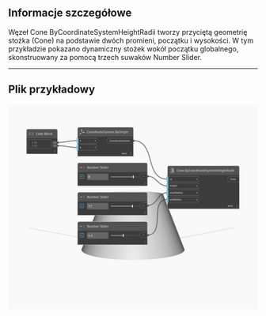 ## Informacje szczegółowe
Węzeł Cone ByCoordinateSystemHeightRadii tworzy przyciętą geometrię stożka (Cone) na podstawie dwóch promieni, początku i wysokości. W tym przykładzie pokazano dynamiczny stożek wokół początku globalnego, skonstruowany za pomocą trzech suwaków Number Slider.
___
## Plik przykładowy

![ByCoordinateSystemHeightRadii](./Autodesk.DesignScript.Geometry.Cone.ByCoordinateSystemHeightRadii_img.jpg)

